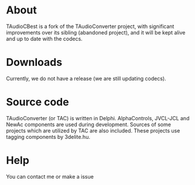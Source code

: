 About
=======
TAudioCBest is a fork of the TAudioConverter project, with significant improvements over its sibling (abandoned project), and it will be kept alive and up to date with the codecs.

Downloads
=========
Currently, we do not have a release (we are still updating codecs).

Source code
===========
TAudioConverter (or TAC) is written in Delphi. AlphaControls, JVCL-JCL and NewAc components are used during development. Sources of some projects which are utilized by TAC are also included. These projects use tagging components by 3delite.hu.

Help
====
You can contact me or make a issue 

